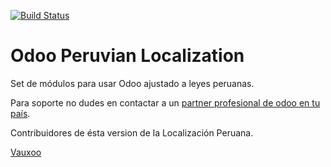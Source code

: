 [![Build Status](https://travis-ci.org/Vauxoo/odoo-peru.svg?branch=7.0)](https://travis-ci.org/Vauxoo/odoo-peru)

Odoo Peruvian Localization
===

Set de módulos para usar Odoo ajustado a leyes peruanas.

Para soporte no dudes en contactar a un [partner profesional de odoo en tu país](https://www.odoo.com/partners).

Contribuidores de ésta version de la Localización Peruana.

[Vauxoo](https://www.odoo.com/partners/vauxoo-491661?country_id=168)
